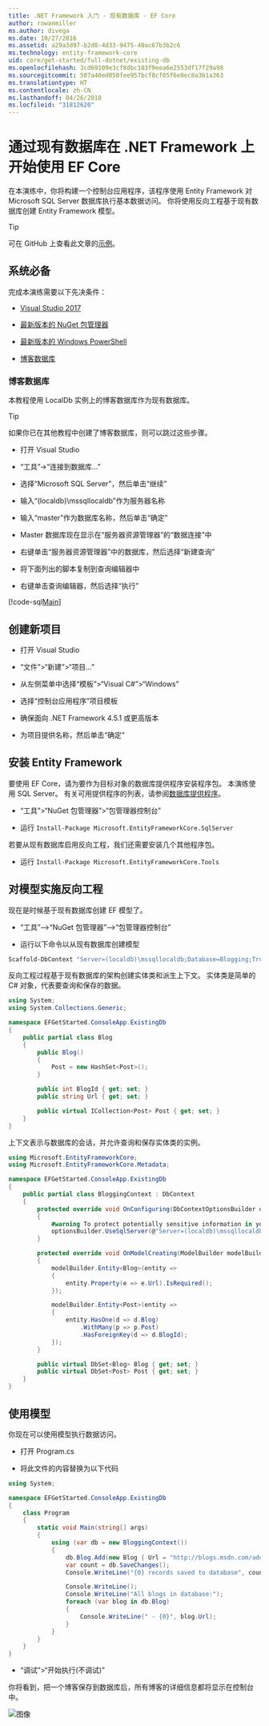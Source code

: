 ```yaml
---
title: .NET Framework 入门 - 现有数据库 - EF Core
author: rowanmiller
ms.author: divega
ms.date: 10/27/2016
ms.assetid: a29a3d97-b2d8-4d33-9475-40ac67b3b2c6
ms.technology: entity-framework-core
uid: core/get-started/full-dotnet/existing-db
ms.openlocfilehash: 3cd69109e3cf8dbc103f9eea6e2553df17f29a98
ms.sourcegitcommit: 507a40ed050fee957bcf8cf05f6e0ec8a3b1a363
ms.translationtype: HT
ms.contentlocale: zh-CN
ms.lasthandoff: 04/26/2018
ms.locfileid: "31812620"
---
```

# <a name="getting-started-with-ef-core-on-net-framework-with-an-existing-database"></a>通过现有数据库在 .NET Framework 上开始使用 EF Core

在本演练中，你将构建一个控制台应用程序，该程序使用 Entity Framework 对 Microsoft SQL Server 数据库执行基本数据访问。 你将使用反向工程基于现有数据库创建 Entity Framework 模型。

> [!TIP]  
> 可在 GitHub 上查看此文章的[示例](https://github.com/aspnet/EntityFramework.Docs/tree/master/samples/core/GetStarted/FullNet/ConsoleApp.ExistingDb)。

## <a name="prerequisites"></a>系统必备

完成本演练需要以下先决条件：

* [Visual Studio 2017](https://www.visualstudio.com/downloads/)

* [最新版本的 NuGet 包管理器](https://dist.nuget.org/index.html)

* [最新版本的 Windows PowerShell](https://docs.microsoft.com/powershell/scripting/setup/installing-windows-powershell)

* [博客数据库](#blogging-database)

### <a name="blogging-database"></a>博客数据库

本教程使用 LocalDb 实例上的博客数据库作为现有数据库。

> [!TIP]  
> 如果你已在其他教程中创建了博客数据库，则可以跳过这些步骤。

* 打开 Visual Studio

* “工具”->“连接到数据库...”

* 选择“Microsoft SQL Server”，然后单击“继续”

* 输入“(localdb)\mssqllocaldb”作为服务器名称

* 输入“master”作为数据库名称，然后单击“确定”

* Master 数据库现在显示在“服务器资源管理器”的“数据连接”中

* 右键单击“服务器资源管理器”中的数据库，然后选择“新建查询”

* 将下面列出的脚本复制到查询编辑器中

* 右键单击查询编辑器，然后选择“执行”

[!code-sql[Main](../_shared/create-blogging-database-script.sql)]

## <a name="create-a-new-project"></a>创建新项目

* 打开 Visual Studio

* “文件”>“新建”>“项目...”

* 从左侧菜单中选择“模板”>“Visual C#”>“Windows”

* 选择“控制台应用程序”项目模板

* 确保面向 .NET Framework 4.5.1 或更高版本

* 为项目提供名称，然后单击“确定”

## <a name="install-entity-framework"></a>安装 Entity Framework

要使用 EF Core，请为要作为目标对象的数据库提供程序安装程序包。 本演练使用 SQL Server。 有关可用提供程序的列表，请参阅[数据库提供程序](../../providers/index.md)。

* “工具”>“NuGet 包管理器”>“包管理器控制台”

* 运行 `Install-Package Microsoft.EntityFrameworkCore.SqlServer`

若要从现有数据库启用反向工程，我们还需要安装几个其他程序包。

* 运行 `Install-Package Microsoft.EntityFrameworkCore.Tools`

## <a name="reverse-engineer-your-model"></a>对模型实施反向工程

现在是时候基于现有数据库创建 EF 模型了。

* “工具”–>“NuGet 包管理器”–>“包管理器控制台”

* 运行以下命令以从现有数据库创建模型

``` powershell
Scaffold-DbContext "Server=(localdb)\mssqllocaldb;Database=Blogging;Trusted_Connection=True;" Microsoft.EntityFrameworkCore.SqlServer
```

反向工程过程基于现有数据库的架构创建实体类和派生上下文。 实体类是简单的 C# 对象，代表要查询和保存的数据。

<!-- [!code-csharp[Main](samples/core/GetStarted/FullNet/ConsoleApp.ExistingDb/Blog.cs)] -->
``` csharp
using System;
using System.Collections.Generic;

namespace EFGetStarted.ConsoleApp.ExistingDb
{
    public partial class Blog
    {
        public Blog()
        {
            Post = new HashSet<Post>();
        }

        public int BlogId { get; set; }
        public string Url { get; set; }

        public virtual ICollection<Post> Post { get; set; }
    }
}
```

上下文表示与数据库的会话，并允许查询和保存实体类的实例。

<!-- [!code-csharp[Main](samples/core/GetStarted/FullNet/ConsoleApp.ExistingDb/BloggingContext.cs)] -->
``` csharp
using Microsoft.EntityFrameworkCore;
using Microsoft.EntityFrameworkCore.Metadata;

namespace EFGetStarted.ConsoleApp.ExistingDb
{
    public partial class BloggingContext : DbContext
    {
        protected override void OnConfiguring(DbContextOptionsBuilder optionsBuilder)
        {
            #warning To protect potentially sensitive information in your connection string, you should move it out of source code. See http://go.microsoft.com/fwlink/?LinkId=723263 for guidance on storing connection strings.
            optionsBuilder.UseSqlServer(@"Server=(localdb)\mssqllocaldb;Database=Blogging;Trusted_Connection=True;");
        }

        protected override void OnModelCreating(ModelBuilder modelBuilder)
        {
            modelBuilder.Entity<Blog>(entity =>
            {
                entity.Property(e => e.Url).IsRequired();
            });

            modelBuilder.Entity<Post>(entity =>
            {
                entity.HasOne(d => d.Blog)
                    .WithMany(p => p.Post)
                    .HasForeignKey(d => d.BlogId);
            });
        }

        public virtual DbSet<Blog> Blog { get; set; }
        public virtual DbSet<Post> Post { get; set; }
    }
}
```

## <a name="use-your-model"></a>使用模型

你现在可以使用模型执行数据访问。

* 打开 Program.cs

* 将此文件的内容替换为以下代码

<!-- [!code-csharp[Main](samples/core/GetStarted/FullNet/ConsoleApp.ExistingDb/Program.cs)] -->
``` csharp
using System;

namespace EFGetStarted.ConsoleApp.ExistingDb
{
    class Program
    {
        static void Main(string[] args)
        {
            using (var db = new BloggingContext())
            {
                db.Blog.Add(new Blog { Url = "http://blogs.msdn.com/adonet" });
                var count = db.SaveChanges();
                Console.WriteLine("{0} records saved to database", count);

                Console.WriteLine();
                Console.WriteLine("All blogs in database:");
                foreach (var blog in db.Blog)
                {
                    Console.WriteLine(" - {0}", blog.Url);
                }
            }
        }
    }
}
```

* “调试”>“开始执行(不调试)”

你将看到，把一个博客保存到数据库后，所有博客的详细信息都将显示在控制台中。

![图像](_static/output-existing-db.png)
